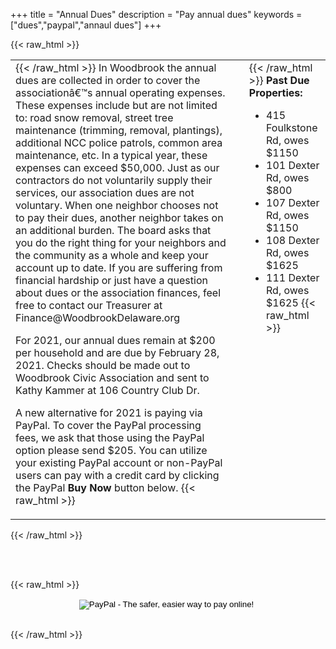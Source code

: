 +++
title = "Annual Dues"
description = "Pay annual dues"
keywords = ["dues","paypal","annaul dues"]
+++

{{< raw_html >}}
<table style="width: 100%;">
  <tbody>
    <tr>
      <td style="width: 70%;">{{< /raw_html >}} 
In Woodbrook the annual dues are collected in order to cover the associationâ€™s annual operating expenses.  These expenses include but are not limited to: road snow removal, street tree maintenance (trimming, removal, plantings), additional NCC police patrols, common area maintenance, etc.  In a typical year, these expenses can exceed $50,000.  Just as our contractors do not voluntarily supply their services, our association dues are not voluntary.  When one neighbor chooses not to pay their dues, another neighbor takes on an additional burden.  The board asks that you do the right thing for your neighbors and the community as a whole and keep your account up to date.  If you are suffering from financial hardship or just have a question about dues or the association finances, feel free to contact our Treasurer at Finance@WoodbrookDelaware.org

For 2021, our annual dues remain at $200 per household and are due by February 28, 2021.  Checks should be made out to Woodbrook Civic Association and sent to Kathy Kammer at 106 Country Club Dr.  

A new alternative for 2021 is paying via PayPal.  To cover the PayPal processing fees, we ask that those using the PayPal option please send $205.  You can utilize your existing PayPal account or non-PayPal users can pay with a credit card by clicking the PayPal **Buy Now** button below. {{< raw_html >}}</td>
      <td>&nbsp; &nbsp; &nbsp; &nbsp; &nbsp; &nbsp; </td>
      <td style="vertical-align:top;">{{< /raw_html >}} 
**Past Due Properties:**

* 415 Foulkstone Rd, owes $1150
* 101 Dexter Rd, owes $800
* 107 Dexter Rd, owes $1150
* 108 Dexter Rd, owes $1625
* 111 Dexter Rd, owes $1625 
{{< raw_html >}}</td>
    </tr>
  </tbody>
</table>
{{< /raw_html >}}

</br>&nbsp;</br>

{{< raw_html >}}
    <div style="display:flex;justify-content:center;align-items:center;">
       <form action="https://www.paypal.com/cgi-bin/webscr" method="post" target="_top">
         <input type="hidden" name="cmd" value="_s-xclick">
         <input type="hidden" name="hosted_button_id" value="5273UEGGJJ5RA">
          <input type="image" src="https://www.paypalobjects.com/en_US/i/btn/btn_buynowCC_LG.gif" border="0" name="submit" alt="PayPal - The safer, easier way to pay online!">
         <img alt="" border="0" src="https://www.paypalobjects.com/en_US/i/scr/pixel.gif" width="1" height="1">
       </form>
    </div>
<br>
{{< /raw_html >}}

<!-- following is Hugo markdown to show the image, however, centering the image with markdown wasn't apparent
<!-- ![PayPal Link](/img/paypay_sample.png) -->
